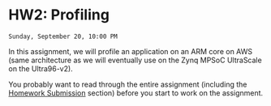 # HW2: Profiling

```{admonition} Due
Sunday, September 20, 10:00 PM
```
In this assignment, we will profile an application on an
ARM core on AWS (same architecture as we will eventually use on the Zynq
MPSoC UltraScale on the  Ultra96-v2).

You probably want to read through the entire assignment (including the
[Homework Submission](homework_submission) section) before you start to work on the assignment. 